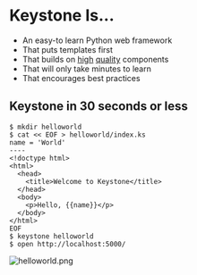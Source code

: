 # Keystone Is...

* An easy-to learn Python web framework
* That puts templates first
* That builds on [high](http://werkzeug.pocoo.org) [quality](http://jinja.pocoo.org) components
* That will only take minutes to learn
* That encourages best practices

## Keystone in 30 seconds or less

    $ mkdir helloworld
    $ cat << EOF > helloworld/index.ks
    name = 'World'
    ----
    <!doctype html>
    <html>
      <head>
        <title>Welcome to Keystone</title>
      </head>
      <body>
        <p>Hello, {{name}}</p>
      </body>
    </html>
    EOF
    $ keystone helloworld
    $ open http://localhost:5000/

![helloworld.png](http://f.cl.ly/items/2r400y3r2x3P3F1x3u22/helloworld.png)

